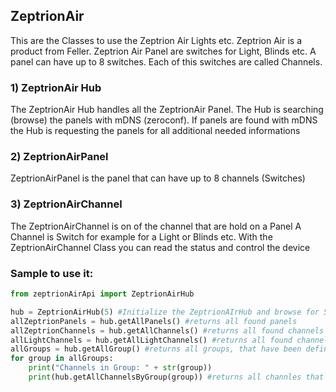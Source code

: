 ## ZeptrionAir

This are the Classes to use the Zeptrion Air Lights etc. Zeptrion Air is
a product from Feller. Zeptrion Air Panel are switches for Light, Blinds
etc. A panel can have up to 8 switches. Each of this switches are called
Channels.

### 1) ZeptrionAir Hub

The ZeptrionAir Hub handles all the ZeptrionAir Panel. The Hub is
searching (browse) the panels with mDNS (zeroconf). If panels are found
with mDNS the Hub is requesting the panels for all additional needed
informations

### 2) ZeptrionAirPanel

ZeptrionAirPanel is the panel that can have up to 8 channels (Switches)

### 3) ZeptrionAirChannel

The ZeptrionAirChannel is on of the channel that are hold on a Panel A
Channel is Switch for example for a Light or Blinds etc. With the
ZeptrionAirChannel Class you can read the status and control the device

### Sample to use it:

``` python
from zeptrionAirApi import ZeptrionAirHub

hub = ZeptrionAirHub(5) #Initialize the ZeptrionAIrHub and browse for 5sec
allZeptrionPanels = hub.getAllPanels() #returns all found panels
allZeptrionChannels = hub.getAllChannels() #returns all found channels
allLightChannels = hub.getAllLightChannels() #returns all found channels that are Light switches
allGroups = hub.getAllGroup() #returns all groups, that have been defined on the zeptrion app
for group in allGroups:
    print("Channels in Group: " + str(group))
    print(hub.getAllChannelsByGroup(group)) #returns all channles that are defined for that group
```
